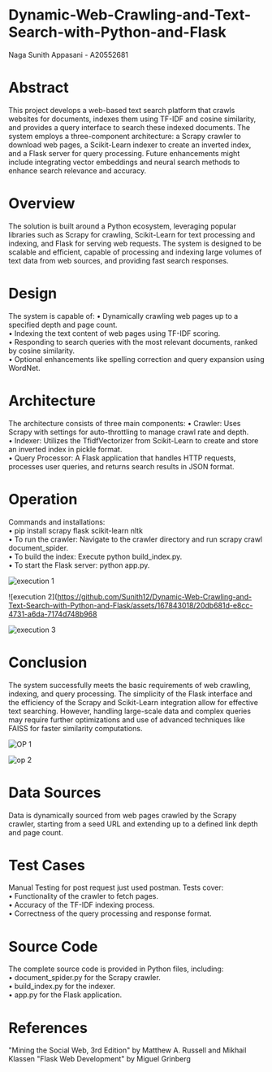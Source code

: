 # Dynamic-Web-Crawling-and-Text-Search-with-Python-and-Flask

Naga Sunith Appasani - A20552681

# Abstract

This project develops a web-based text search platform that crawls websites for documents, indexes them using TF-IDF and cosine similarity, and provides a query interface to search these indexed documents. The system employs a three-component architecture: a Scrapy crawler to download web pages, a Scikit-Learn indexer to create an inverted index, and a Flask server for query processing. Future enhancements might include integrating vector embeddings and neural search methods to enhance search relevance and accuracy.


# Overview
   
The solution is built around a Python ecosystem, leveraging popular libraries such as Scrapy for crawling, Scikit-Learn for text processing and indexing, and Flask for serving web requests. The system is designed to be scalable and efficient, capable of processing and indexing large volumes of text data from web sources, and providing fast search responses.


# Design

The system is capable of:
•	Dynamically crawling web pages up to a specified depth and page count.  
•	Indexing the text content of web pages using TF-IDF scoring.  
•	Responding to search queries with the most relevant documents, ranked by cosine similarity.  
•	Optional enhancements like spelling correction and query expansion using WordNet.  


# Architecture

The architecture consists of three main components:
•	Crawler: Uses Scrapy with settings for auto-throttling to manage crawl rate and depth.  
•	Indexer: Utilizes the TfidfVectorizer from Scikit-Learn to create and store an inverted index in pickle format.  
•	Query Processor: A Flask application that handles HTTP requests, processes user queries, and returns search results in JSON format.  


# Operation

Commands and installations:  
•	pip install scrapy flask scikit-learn nltk  
•	To run the crawler: Navigate to the crawler directory and run scrapy crawl document_spider.  
•	To build the index: Execute python build_index.py.  
•	To start the Flask server: python app.py.  

![execution 1](https://github.com/Sunith12/Dynamic-Web-Crawling-and-Text-Search-with-Python-and-Flask/assets/167843018/c86237af-7f98-4bce-ac7d-410ff219f0d6)

![execution 2](https://github.com/Sunith12/Dynamic-Web-Crawling-and-Text-Search-with-Python-and-Flask/assets/167843018/20db681d-e8cc-4731-a6da-7174d748b968

![execution 3](https://github.com/Sunith12/Dynamic-Web-Crawling-and-Text-Search-with-Python-and-Flask/assets/167843018/ff36f360-248a-4bfd-9382-6ecadc63f2fa)


# Conclusion

The system successfully meets the basic requirements of web crawling, indexing, and query processing. The simplicity of the Flask interface and the efficiency of the Scrapy and Scikit-Learn integration allow for effective text searching. However, handling large-scale data and complex queries may require further optimizations and use of advanced techniques like FAISS for faster similarity computations.

![OP 1](https://github.com/Sunith12/Dynamic-Web-Crawling-and-Text-Search-with-Python-and-Flask/assets/167843018/bf792b5a-aeb9-4c33-a95d-8ce81f04a450)

![op 2](https://github.com/Sunith12/Dynamic-Web-Crawling-and-Text-Search-with-Python-and-Flask/assets/167843018/e2d31a4b-2ad5-4d1e-8aa2-e59b05e92418)


# Data Sources

Data is dynamically sourced from web pages crawled by the Scrapy crawler, starting from a seed URL and extending up to a defined link depth and page count.


# Test Cases

Manual Testing for post request just used postman. Tests cover:  
•	Functionality of the crawler to fetch pages.  
•	Accuracy of the TF-IDF indexing process.  
•	Correctness of the query processing and response format.  

# Source Code

The complete source code is provided in Python files, including:  
•	document_spider.py for the Scrapy crawler.  
•	build_index.py for the indexer.  
•	app.py for the Flask application.

# References 

"Mining the Social Web, 3rd Edition" by Matthew A. Russell and Mikhail Klassen 
"Flask Web Development" by Miguel Grinberg
